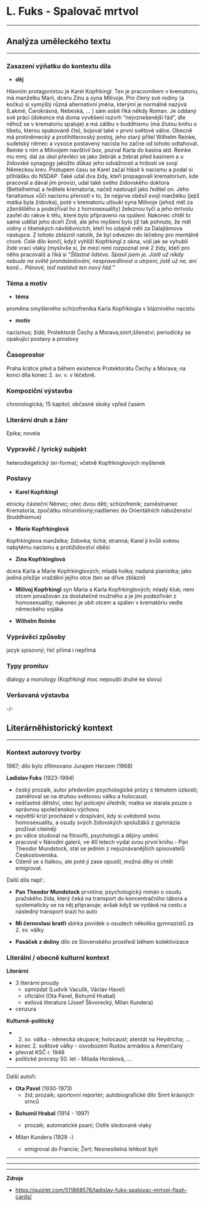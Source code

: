 # L. Fuks - Spalovač mrtvol 
---

## Analýza uměleckého textu
---

### Zasazení výňatku do kontextu díla

- **děj**

Hlavním protagonistou je Karel Kopfrkingl. Ten je pracovníkem v krematoriu, má manželku Marii, dceru Zinu a syna Milivoje. Pro členy své rodiny (a kočku) si vymýšlý různá alternativní jména, kterými je normálně nazývá (Lakmé, Čarokrásná, Nebeská, … ) sám sobě říká někdy Roman. Je oddaný své práci (dokonce má doma vyvěšení rozvrh “nejvznešenější řád”, dle něhož se v krematoriu spaluje) a má zálibu v buddhismu (má žlutou knihu o tibetu, kterou opakovaně čte), bojoval také v první světové válce. Obecně má protiněmecký a protihitlerovský postoj, jeho starý přítel Wilhelm Reinke, sudetský němec a vysoce postavený nacista ho začne od tohoto odtahovat. Reinke s ním a Milivojem navštívil box, pozval Karla do kasina atd. Reinke mu mmj. dal za úkol převléci se jako žebrák a žebrat před kasinem a u židovské synagogy jakožto důkaz jeho odvážnosti a hrdosti ve svojí Německou krev. Postupem času se Karel začal hlásit k nacismu a podal si přihlášku do NSDAP. Také udal dva židy, kteří propagovali krematorium, kde pracoval a dával jim provizi, udal také svého židovského doktora (Bettelheima) a ředitele krematoria, načež nastoupil jako ředitel on. Jeho fanatismus vůči nacismu přerostl v to, že nejprve oběsil svojí manželku (jejíž matka byla židovka), poté v krematoriu utloukl syna Milivoje (jehož měl za zženštilého a podezříval ho z homosexuality) železnou tyčí a jeho mrtvolu zavřel do rakve k tělu, které bylo připraveno na spálení. Nakonec chtěl to samé udělat jeho dceři Zině, ale jeho myšlení bylo již tak pohnuto, že měl vidiny o tibetských návštěvnících, kteří ho údajně měli za Dalajlámova nástupce. Z tohoto zbláznil natolik, že byl odvezen do léčebny pro mentálně choré. Celé dílo končí, když vyhlíží Kopfrkingl z okna, vidí jak se vyhublí židé vrací vlaky (myslivše si, že mezi nimi rozpoznal oné 2 židy, kteří pro něho pracovali) a říká si “_Šťastné lidstvo. Spasil jsem je. Jistě už nikdy nebude na světě pronásledování,_ _nespravedlinost_ _a utrpení, jistě už ne, ani koně… Pánové, teď nastává ten nový řád._”

### Téma a motiv

- **téma**

proměna smyšleného schizofrenika Karla Kopfrkingla v bláznivého nacistu 

- **motiv**

nacismus; židé; Protektorát Čechy a Morava;smrt;šílenství; periodicky se opakující postavy a proslovy

### Časoprostor

Praha krátce před a během existence Protektorátu Čechy a Morava; na konci díla konec 2. sv. v. v léčebně. 

### Kompoziční výstavba

chronologická; 15 kapitol; občasné skoky vpřed časem

### Literární druh a žánr

Epika;  novela

### Vypravěč / lyrický subjekt

heterodiegetický (er-forma); včetně Kopfrkinglových myšlenek

### Postavy
- **Karel Kopfrkingl**

etnicky částeční Němec; otec dvou dětí; schizofrenik; zaměstnanec Krematoria; zpočátku mírumilovný;nadšenec do Orientálních náboženství (buddhismus)

* **Marie Kopfrkinglová**

Kopfrkinglova manželka; židovka; tichá; stranná; Karel ji kvůli svému nabytému nacismu a protižidovství oběsí 

* **Zina Kopfrkinglová**

dcera Karla a Marie Kopfrkinglových; mladá holka; nadaná pianistka; jako jediná přežije vraždění jejího otce (ten se dříve zblázní) 

* **Milivoj Kopfrkingl**
syn Maria a Karla Kopfrkinglových; mladý kluk; není otcem považován za dostatečně mužného a je jím podezříván z homosexuality; nakonec je ubit otcem a spálen v krematóriu vedle německého vojáka

* **Wilhelm Reinke**

### Vyprávěcí způsoby

jazyk spisovný; řeč přímá i nepřímá

### Typy promluv

dialogy a monology (Kopfrkingl moc nepouští druhé ke slovu)

### Veršovaná výstavba

-/-

## Literárněhistorický kontext
---

### Kontext autorovy tvorby
1967; dílo bylo zfilmovano Jurajem Herzem (1968)

**Ladislav Fuks** (1923-1994)
- český prozaik, autor především psychologické prózy s tématem úzkosti; zaměřoval se na druhou světovou válku a holocaust.  
- nešťastné dětství, otec byl policejní úředník; matka se starala pouze o správnou společenskou výchovu
- největší krizí procházel v dospívání, kdy si uvědomil svou homosexualitu, a osudy svých židovských spolužáků z gymnázia prožíval citelněji  
- po válce studoval na filosofii, psychologii a dějiny umění.  
- pracoval v Národní galerii, ve 40 letech vydal svou první knihu - Pan Theodor Mundstock, stal se jedním z nejuznávanějších spisovatelů Československa.  
- Oženil se s Italkou, ale poté ji zase opustil, možná díky ní chtěl emigrovat.

Další díla např.:

* **Pan Theodor Mundstock**
prvotina; psychologický román o osudu pražského žida, který čeká na transport do koncentračního tábora a systematicky se na něj připravuje; avšak když se vydává na cestu a následný transport srazí ho auto

* **Mí černovlasí bratři**
sbírka povídek o osudech několika gymnazistů za 2. sv. války

* **Pasáček z doliny**
dílo ze Slovenského prostředí během kolektivizace


### Literální / obecně kulturní kontext

**Literární**
- 3 literární proudy
	- samizdat (Ludvík Vaculík, Václav Havel)
	- oficiální (Ota Pavel, Bohumil Hrabal)
	- exilová literatura (Josef Škvorecký, Milan Kundera)
- cenzura

**Kulturně-politický**
* 2. sv. válka - německá okupace; holocaust; atentát na Heydricha; ... 
* konec 2. světové války - osvobození Rudou armádou a Američany
* převrat KSČ r. 1948
* politické procesy 50. let - Milada Horáková, ...


---

Další autoři:

- **Ota Pavel** (1930-1973)
	* žid; prozaik; sportovní reportér; autobiografické dílo Smrt krásných srnců

* **Bohumil Hrabal** (1914 - 1997)
	* prozaik; automatické psaní; Ostře sledované vlaky

* Milan Kundera (1929 -)
	* emigroval do Francie; Žert; Nesnesitelná lehkost bytí

---
---
---

**Zdroje**
* https://quizlet.com/511868576/ladislav-fuks-spalovac-mrtvol-flash-cards/

